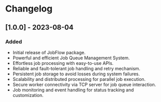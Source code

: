 # Changelog

## [1.0.0] - 2023-08-04
### Added
- Initial release of JobFlow package.
- Powerful and efficient Job Queue Management System.
- Effortless job processing with easy-to-use APIs.
- Reliable and fault-tolerant job handling and retry mechanism.
- Persistent job storage to avoid losses during system failures.
- Scalability and distributed processing for parallel job execution.
- Secure worker connectivity via TCP server for job queue interaction.
- Job monitoring and event handling for status tracking and customization.

